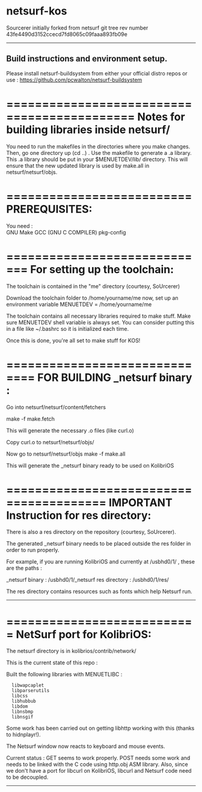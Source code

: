 netsurf-kos
===========

Sourcerer initially forked from netsurf git tree rev number 43fe4490d3152ccecd7fd8065c09faaa893fb09e

-----------------------------------------------------
Build instructions and environment setup.
-----------------------------------------------------

Please install netsurf-buildsystem from either your official distro repos or use : https://github.com/pcwalton/netsurf-buildsystem

============================================
Notes for building libraries inside netsurf/
============================================
You need to run the makefiles in the directories where you make changes.
Then, go one directory up (cd ..) . Use the makefile to generate a .a library.
This .a library should be put in your $MENUETDEV/lib/ directory.
This will ensure that the new updated library is used by make.all in netsurf/netsurf/objs.

==========================
PREREQUISITES:
==========================

You need :  
    GNU Make
    GCC (GNU C COMPILER)
    pkg-config
    
=============================
For setting up the toolchain:
=============================

The toolchain is contained in the "me" directory (courtesy, SoUrcerer)

Download the toolchain folder to /home/yourname/me
now, set up an environment variable MENUETDEV = /home/yourname/me

The toolchain contains all necessary libraries required to make stuff.
Make sure MENUETDEV shell variable is always set.
You can consider putting this in a file like ~/.bashrc so it is initialized each time.

Once this is done, you're all set to make stuff for KOS!

==============================
FOR BUILDING _netsurf binary : 
==============================

Go into netsurf/netsurf/content/fetchers

make -f make.fetch

This will generate the necessary .o files (like curl.o)

Copy curl.o to netsurf/netsurf/objs/

Now go to netsurf/netsurf/objs
make -f make.all

This will generate the _netsurf binary ready to be used on KolibriOS

========================================
IMPORTANT Instruction for res directory:
========================================

There is also a res directory on the repository (courtesy,  SoUrcerer).

The generated _netsurf binary needs to be placed outside the res folder in order to run properly.

For example, if you are running KolibriOS and currently at /usbhd0/1/ , these are the paths :

_netsurf binary : /usbhd0/1/_netsurf
res directory   : /usbhd0/1/res/

The res directory contains resources such as fonts which help Netsurf run.

-------------------------------------------------------------
===========================
NetSurf port for KolibriOS:
===========================

The netsurf directory is in kolibrios/contrib/network/

This is the current state of this repo :

Built the following libraries with MENUETLIBC : 

      libwapcaplet
      libparserutils
      libcss
      libhubbub
      libdom
      libnsbmp
      libnsgif

Some work has been carried out on getting libhttp working with this (thanks to 
hidnplayr!).

The Netsurf window now reacts to keyboard and mouse events.

Current status : GET seems to work properly. POST needs some work and needs to be linked with the C code using http.obj ASM library. Also, since we don't have a port for libcurl on KolibriOS, libcurl and Netsurf code need to be decoupled.

------------------------------------------------------------
